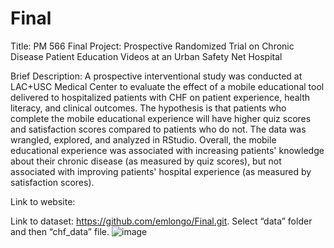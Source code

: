 # Final

Title: PM 566 Final Project: Prospective Randomized Trial on Chronic Disease Patient Education Videos at an Urban Safety Net Hospital

Brief Description: A prospective interventional study was conducted at LAC+USC Medical Center to evaluate the effect of a mobile educational tool delivered to hospitalized patients with CHF on patient experience, health literacy, and clinical outcomes. The hypothesis is that patients who complete the mobile educational experience will have higher quiz scores and satisfaction scores compared to patients who do not. The data was wrangled, explored, and analyzed in RStudio. Overall, the mobile educational experience was associated with increasing patients' knowledge about their chronic disease (as measured by quiz scores), but not associated with improving patients' hospital experience (as measured by satisfaction scores).

Link to website: 

Link to dataset: https://github.com/emlongo/Final.git. Select “data” folder and then “chf_data” file. 
![image](https://github.com/emlongo/Final/assets/142901478/24fe478a-b511-4412-8a3a-650a13ca91f6)
